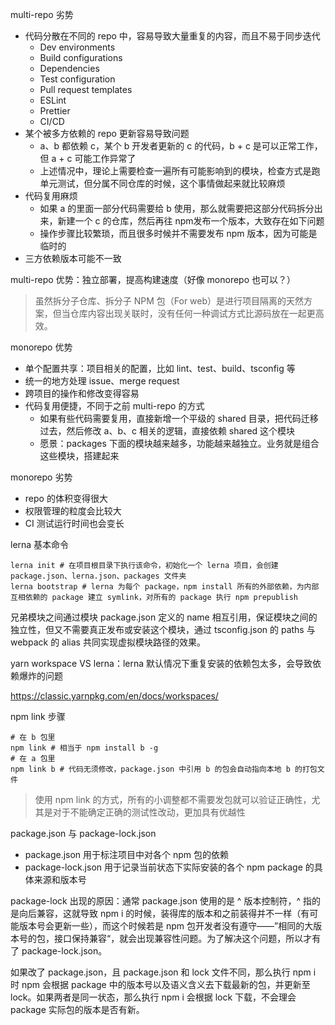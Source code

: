 multi-repo 劣势
* 代码分散在不同的 repo 中，容易导致大量重复的内容，而且不易于同步迭代
  * Dev environments
  * Build configurations
  * Dependencies
  * Test configuration
  * Pull request templates
  * ESLint
  * Prettier
  * CI/CD
* 某个被多方依赖的 repo 更新容易导致问题
  * a、b 都依赖 c，某个 b 开发者更新的 c 的代码，b + c 是可以正常工作，但 a + c 可能工作异常了
  * 上述情况中，理论上需要检查一遍所有可能影响到的模块，检查方式是跑单元测试，但分属不同仓库的时候，这个事情做起来就比较麻烦
* 代码复用麻烦
  * 如果 a 的里面一部分代码需要给 b 使用，那么就需要把这部分代码拆分出来，新建一个​ c ​的仓库，然后再往​ npm​ 发布一个版本，大致存在如下问题
  * 操作步骤比较繁琐，而且很多时候并不需要发布 npm 版本，因为可能是临时的
* 三方依赖版本可能不一致

multi-repo 优势：独立部署，提高构建速度（好像 monorepo 也可以？）

> 虽然拆分子仓库、拆分子 NPM 包（For web）是进行项目隔离的天然方案，但当仓库内容出现关联时，没有任何一种调试方式比源码放在一起更高效。

monorepo 优势
* 单个配置共享：项目相关的配置，比如 lint、test、build、tsconfig 等
* 统一的地方处理 issue、merge request
* 跨项目的操作和修改变得容易
* 代码复用便捷，不同于之前 multi-repo 的方式
  * 如果有些代码需要复用，直接新增一个平级的 shared 目录，把代码迁移过去，然后修改 a、b、c 相关的逻辑，直接依赖 shared 这个模块
  * 愿景：packages 下面的模块越来越多，功能越来越独立。业务就是组合这些模块，搭建起来

monorepo 劣势
* repo 的体积变得很大
* 权限管理的粒度会比较大
* CI 测试运行时间也会变长

lerna 基本命令
```shell
lerna init # 在项目根目录下执行该命令，初始化一个 lerna 项目，会创建 package.json、lerna.json、packages 文件夹
lerna bootstrap # lerna 为每个 package，npm install 所有的外部依赖，为内部互相依赖的 package 建立 symlink，对所有的 package 执行 npm prepublish
```

兄弟模块之间通过模块 package.json 定义的 name 相互引用，保证模块之间的独立性，但又不需要真正发布或安装这个模块，通过 tsconfig.json 的 paths 与 webpack 的 alias 共同实现虚拟模块路径的效果。

yarn workspace VS lerna：lerna 默认情况下重复安装的依赖包太多，会导致依赖爆炸的问题

https://classic.yarnpkg.com/en/docs/workspaces/

npm link 步骤
```shell
# 在 b 包里
npm link # 相当于 npm install b -g
# 在 a 包里
npm link b # 代码无须修改，package.json 中引用 b 的包会自动指向本地 b 的打包文件
```

> 使用 npm link 的方式，所有的小调整都不需要发包就可以验证正确性，尤其是对于不能确定正确的测试性改动，更加具有优越性

package.json 与 package-lock.json
* package.json 用于标注项目中对各个 npm 包的依赖
* package-lock.json 用于记录当前状态下实际安装的各个 npm package 的具体来源和版本号

package-lock 出现的原因：通常 package.json 使用的是 ^ 版本控制符，^ 指的是向后兼容，这就导致 npm i 的时候，装得库的版本和之前装得并不一样（有可能版本号会更新一些），而这个时候若是 npm 包开发者没有遵守——”相同的大版本号的包，接口保持兼容“，就会出现兼容性问题。为了解决这个问题，所以才有了 package-lock.json。

如果改了 package.json，且 package.json 和 lock 文件不同，那么执行 npm i 时 npm 会根据 package 中的版本号以及语义含义去下载最新的包，并更新至 lock。如果两者是同一状态，那么执行 npm i 会根据 lock 下载，不会理会 package 实际包的版本是否有新。